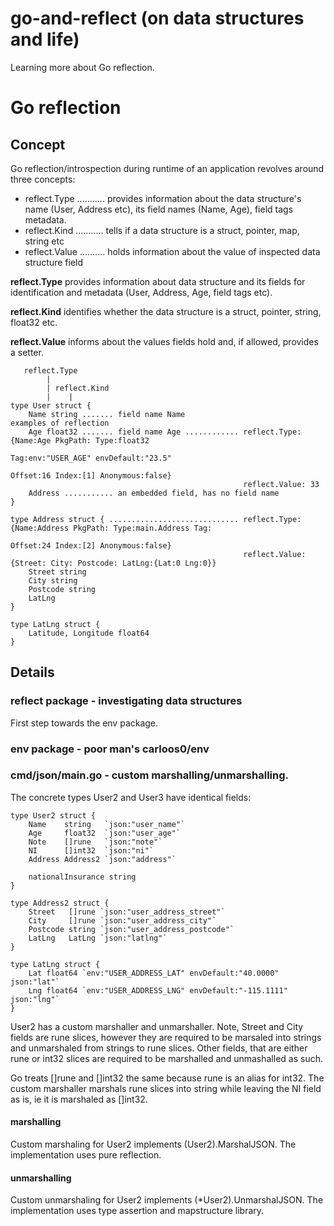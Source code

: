 # go-and-reflect (on data structures and life)

Learning more about Go reflection.

# Go reflection

## Concept

Go reflection/introspection during runtime of an application revolves around three concepts:

- reflect.Type ........... provides information about the data structure's name (User, Address etc), its field names
                           (Name, Age), field tags metadata.
- reflect.Kind ........... tells if a data structure is a struct, pointer, map, string etc
- reflect.Value .......... holds information about the value of inspected data structure field

**reflect.Type** provides information about data structure and its fields for identification and metadata
                 (User, Address, Age, field tags etc).

**reflect.Kind** identifies whether the data structure is a struct, pointer, string, float32 etc.

**reflect.Value** informs about the values fields hold and, if allowed, provides a setter.

```
   reflect.Type
        |
        | reflect.Kind
        |    |
type User struct {
    Name string ....... field name Name                            examples of reflection
    Age float32 ....... field name Age ............ reflect.Type:  {Name:Age PkgPath: Type:float32
                                                                   Tag:env:"USER_AGE" envDefault:"23.5"
                                                                   Offset:16 Index:[1] Anonymous:false}
                                                    reflect.Value: 33
    Address ........... an embedded field, has no field name
}

type Address struct { ............................. reflect.Type:  {Name:Address PkgPath: Type:main.Address Tag:
                                                                   Offset:24 Index:[2] Anonymous:false}
                                                    reflect.Value: {Street: City: Postcode: LatLng:{Lat:0 Lng:0}}
    Street string
    City string
    Postcode string
    LatLng
}

type LatLng struct {
    Latitude, Longitude float64
}
```

## Details

### reflect package - investigating data structures

First step towards the env package.

### env package - poor man's carloos0/env

### cmd/json/main.go - custom marshalling/unmarshalling.

The concrete types User2 and User3 have identical fields:

```
type User2 struct {
	Name    string   `json:"user_name"`
	Age     float32  `json:"user_age"`
	Note    []rune   `json:"note"`
	NI      []int32  `json:"ni"`
	Address Address2 `json:"address"`

	nationalInsurance string
}

type Address2 struct {
	Street   []rune `json:"user_address_street"`
	City     []rune `json:"user_address_city"`
	Postcode string `json:"user_address_postcode"`
	LatLng   LatLng `json:"latlng"`
}

type LatLng struct {
	Lat float64 `env:"USER_ADDRESS_LAT" envDefault:"40.0000" json:"lat"`
	Lng float64 `env:"USER_ADDRESS_LNG" envDefault:"-115.1111" json:"lng"`
}
```

User2 has a custom marshaller and unmarshaller. Note, Street and City fields are rune slices, however they are required to be marsaled into strings and unmarshaled from strings to rune slices. Other fields, that are either rune or int32 slices are required to be marshalled and unmashalled as such.

Go treats []rune and []int32 the same because rune is an alias for int32. The custom marshaller marshals rune slices into string while leaving the NI field as is, ie it is marshaled as []int32.

#### marshalling

Custom marshaling for User2 implements (User2).MarshalJSON. The implementation uses
pure reflection.

#### unmarshalling

Custom unmarshaling for User2 implements (*User2).UnmarshalJSON. The implementation
uses type assertion and mapstructure library.
